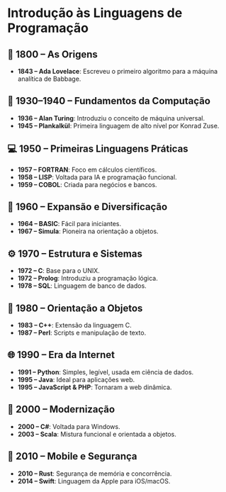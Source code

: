 # Introdução às Linguagens de Programação

## 📜 1800 – As Origens
- **1843 – Ada Lovelace**: Escreveu o primeiro algoritmo para a máquina analítica de Babbage.

## 🧠 1930–1940 – Fundamentos da Computação
- **1936 – Alan Turing**: Introduziu o conceito de máquina universal.
- **1945 – Plankalkül**: Primeira linguagem de alto nível por Konrad Zuse.

## 💻 1950 – Primeiras Linguagens Práticas
- **1957 – FORTRAN**: Foco em cálculos científicos.
- **1958 – LISP**: Voltada para IA e programação funcional.
- **1959 – COBOL**: Criada para negócios e bancos.

## 🔧 1960 – Expansão e Diversificação
- **1964 – BASIC**: Fácil para iniciantes.
- **1967 – Simula**: Pioneira na orientação a objetos.

## ⚙️ 1970 – Estrutura e Sistemas
- **1972 – C**: Base para o UNIX.
- **1972 – Prolog**: Introduziu a programação lógica.
- **1978 – SQL**: Linguagem de banco de dados.

## 🧱 1980 – Orientação a Objetos
- **1983 – C++**: Extensão da linguagem C.
- **1987 – Perl**: Scripts e manipulação de texto.

## 🌐 1990 – Era da Internet
- **1991 – Python**: Simples, legível, usada em ciência de dados.
- **1995 – Java**: Ideal para aplicações web.
- **1995 – JavaScript & PHP**: Tornaram a web dinâmica.

## 🚀 2000 – Modernização
- **2000 – C#**: Voltada para Windows.
- **2003 – Scala**: Mistura funcional e orientada a objetos.

## 📱 2010 – Mobile e Segurança
- **2010 – Rust**: Segurança de memória e concorrência.
- **2014 – Swift**: Linguagem da Apple para iOS/macOS.